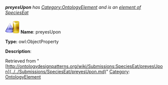 ___preyesUpon__ has [Category:OntologyElement](../../Category/OntologyElement.md "Category:OntologyElement") and is an [element of](../../Property/ElementOf.md "Property:ElementOf") [SpeciesEat](../../Submissions/SpeciesEat.md "Submissions:SpeciesEat")_


  




[![ObjectProperty](../../images/thumb/c/c3/ObjectProperty.gif/45px-ObjectProperty.gif)](../../Image/ObjectProperty.gif.md "ObjectProperty")
__Name__: preyesUpon 


__Type:__ owl:ObjectProperty 


__Description__: 





Retrieved from "[http://ontologydesignpatterns.org/wiki/Submissions:SpeciesEat/preyesUpon](../../Submissions/SpeciesEat/preyesUpon.md)"
 [Category](http://ontologydesignpatterns.org/wiki/Special:Categories "Special:Categories"): [OntologyElement](../../Category/OntologyElement.md "Category:OntologyElement")